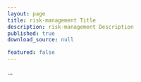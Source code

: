 ```yaml
---
layout: page
title: risk-management Title
description: risk-management Description
published: true
download_source: null 

featured: false
---
```

...